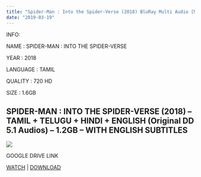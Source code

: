 ```yaml
---
title: "Spider-Man : Into the Spider-Verse (2018) BluRay Multi Audio [MultiAudio DD 5.1] 720p HD ESub"
date: "2019-03-19"
---
```


INFO:

NAME : SPIDER-MAN : INTO THE SPIDER-VERSE

YEAR : 2018

LANGUAGE : TAMIL

QUALITY : 720 HD

SIZE : 1.6GB 

## SPIDER-MAN : INTO THE SPIDER-VERSE (2018) – TAMIL + TELUGU + HINDI + ENGLISH (Original DD 5.1 Audios) – 1.2GB – WITH ENGLISH SUBTITLES

[![](https://2.bp.blogspot.com/-Wap5zYVHOkA/XIy1oT9Q7bI/AAAAAAAABGc/HI-ckC7dbCwxd9wpxR79BRmyOy104gCYACLcBGAs/s320/9196cS5SD-L._SX342_.jpg)](https://2.bp.blogspot.com/-Wap5zYVHOkA/XIy1oT9Q7bI/AAAAAAAABGc/HI-ckC7dbCwxd9wpxR79BRmyOy104gCYACLcBGAs/s1600/9196cS5SD-L._SX342_.jpg)

GOOGLE DRIVE LINK 

[WATCH](https://clk.ink/uMDYU) | [DOWNLOAD](https://clk.ink/uMDYU)

